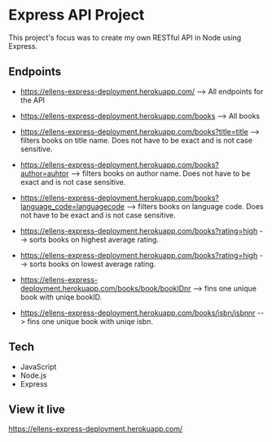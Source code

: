 # Express API Project

This project's focus was to create my own RESTful API in Node using Express. 

## Endpoints

- https://ellens-express-deployment.herokuapp.com/ --> All endpoints for the API

- https://ellens-express-deployment.herokuapp.com/books --> All books
- https://ellens-express-deployment.herokuapp.com/books?title=title --> filters books on title name. Does not have to be exact and is not case sensitive.
- https://ellens-express-deployment.herokuapp.com/books?author=auhtor --> filters books on author name. Does not have to be exact and is not case sensitive.
- https://ellens-express-deployment.herokuapp.com/books?language_code=languagecode -->  filters books on language code. Does not have to be exact and is not case sensitive.
- https://ellens-express-deployment.herokuapp.com/books?rating=high --> sorts books on highest average rating.
- https://ellens-express-deployment.herokuapp.com/books?rating=high --> sorts books on lowest average rating.

- https://ellens-express-deployment.herokuapp.com/books/book/bookIDnr --> fins one unique book with uniqe bookID.

- https://ellens-express-deployment.herokuapp.com/books/isbn/isbnnr --> fins one unique book with uniqe isbn.


## Tech 
- JavaScript
- Node.js
- Express

## View it live
https://ellens-express-deployment.herokuapp.com/

